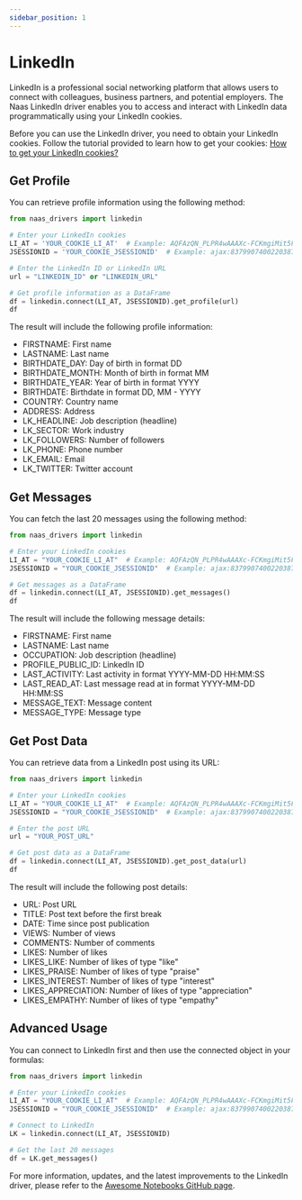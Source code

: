 ```yaml
---
sidebar_position: 1
---
```


# LinkedIn

LinkedIn is a professional social networking platform that allows users to connect with colleagues, business partners, and potential employers. The Naas LinkedIn driver enables you to access and interact with LinkedIn data programmatically using your LinkedIn cookies.

Before you can use the LinkedIn driver, you need to obtain your LinkedIn cookies. Follow the tutorial provided to learn how to get your cookies: [How to get your LinkedIn cookies?](../../troubleshooting/how-to/get-linkedin-cookies)

## Get Profile

You can retrieve profile information using the following method:

```python
from naas_drivers import linkedin

# Enter your LinkedIn cookies
LI_AT = 'YOUR_COOKIE_LI_AT'  # Example: AQFAzQN_PLPR4wAAAXc-FCKmgiMit5FLdY1af3-2
JSESSIONID = 'YOUR_COOKIE_JSESSIONID'  # Example: ajax:8379907400220387585

# Enter the LinkedIn ID or LinkedIn URL
url = "LINKEDIN_ID" or "LINKEDIN_URL"

# Get profile information as a DataFrame
df = linkedin.connect(LI_AT, JSESSIONID).get_profile(url)
df
```

The result will include the following profile information:

- FIRSTNAME: First name
- LASTNAME: Last name
- BIRTHDATE_DAY: Day of birth in format DD
- BIRTHDATE_MONTH: Month of birth in format MM
- BIRTHDATE_YEAR: Year of birth in format YYYY
- BIRTHDATE: Birthdate in format DD, MM - YYYY
- COUNTRY: Country name
- ADDRESS: Address
- LK_HEADLINE: Job description (headline)
- LK_SECTOR: Work industry
- LK_FOLLOWERS: Number of followers
- LK_PHONE: Phone number
- LK_EMAIL: Email
- LK_TWITTER: Twitter account

## Get Messages

You can fetch the last 20 messages using the following method:

```python
from naas_drivers import linkedin

# Enter your LinkedIn cookies
LI_AT = "YOUR_COOKIE_LI_AT"  # Example: AQFAzQN_PLPR4wAAAXc-FCKmgiMit5FLdY1af3-2
JSESSIONID = "YOUR_COOKIE_JSESSIONID"  # Example: ajax:8379907400220387585

# Get messages as a DataFrame
df = linkedin.connect(LI_AT, JSESSIONID).get_messages()
df
```

The result will include the following message details:

- FIRSTNAME: First name
- LASTNAME: Last name
- OCCUPATION: Job description (headline)
- PROFILE_PUBLIC_ID: LinkedIn ID
- LAST_ACTIVITY: Last activity in format YYYY-MM-DD HH:MM:SS
- LAST_READ_AT: Last message read at in format YYYY-MM-DD HH:MM:SS
- MESSAGE_TEXT: Message content
- MESSAGE_TYPE: Message type

## Get Post Data

You can retrieve data from a LinkedIn post using its URL:

```python
from naas_drivers import linkedin

# Enter your LinkedIn cookies
LI_AT = "YOUR_COOKIE_LI_AT"  # Example: AQFAzQN_PLPR4wAAAXc-FCKmgiMit5FLdY1af3-2
JSESSIONID = "YOUR_COOKIE_JSESSIONID"  # Example: ajax:8379907400220387585

# Enter the post URL
url = "YOUR_POST_URL"

# Get post data as a DataFrame
df = linkedin.connect(LI_AT, JSESSIONID).get_post_data(url)
df
```

The result will include the following post details:

- URL: Post URL
- TITLE: Post text before the first break
- DATE: Time since post publication
- VIEWS: Number of views
- COMMENTS: Number of comments
- LIKES: Number of likes
- LIKES_LIKE: Number of likes of type "like"
- LIKES_PRAISE: Number of likes of type "praise"
- LIKES_INTEREST: Number of likes of type "interest"
- LIKES_APPRECIATION: Number of likes of type "appreciation"
- LIKES_EMPATHY: Number of likes of type "empathy"

## Advanced Usage

You can connect to LinkedIn first and then use the connected object in your formulas:

```python
from naas_drivers import linkedin

# Enter your LinkedIn cookies
LI_AT = "YOUR_COOKIE_LI_AT"  # Example: AQFAzQN_PLPR4wAAAXc-FCKmgiMit5FLdY1af3-2
JSESSIONID = "YOUR_COOKIE_JSESSIONID"  # Example: ajax:8379907400220387585

# Connect to LinkedIn
LK = linkedin.connect(LI_AT, JSESSIONID)

# Get the last 20 messages
df = LK.get_messages()
```

For more information, updates, and the latest improvements to the LinkedIn driver, please refer to the [Awesome Notebooks GitHub page](https://github.com/jupyter-naas/awesome-notebooks/tree/master/LinkedIn).


